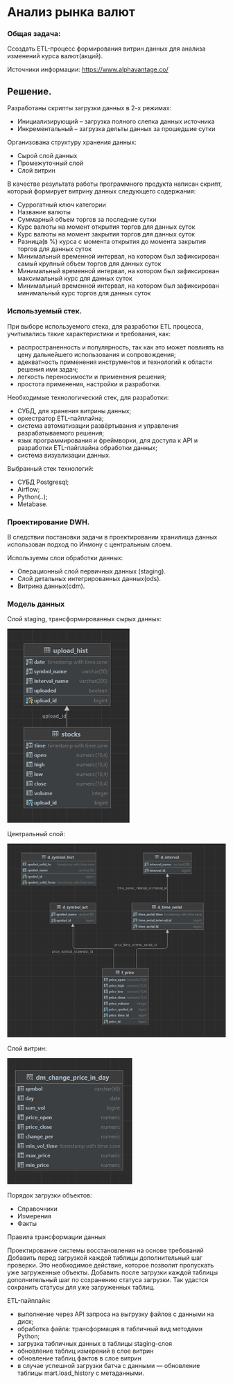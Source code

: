 # Анализ рынка валют

### Общая задача: 
Ссоздать ETL-процесс формирования витрин данных для анализа изменений курса валют(акций).

Источники информации: https://www.alphavantage.co/

## Решение.

Разработаны скрипты загрузки данных в 2-х режимах:
- Инициализирующий – загрузка полного слепка данных источника
- Инкрементальный – загрузка дельты данных за прошедшие сутки

Организована структуру хранения данных:
- Сырой слой данных
- Промежуточный слой
- Слой витрин

В качестве результата работы программного продукта написан скрипт, который формирует витрину данных следующего содержания:
- Суррогатный ключ категории
- Название валюты
- Суммарный объем торгов за последние сутки
- Курс валюты на момент открытия торгов для данных суток
- Курс валюты на момент закрытия торгов для данных суток
- Разница(в %) курса с момента открытия до момента закрытия торгов для данных суток
- Минимальный временной интервал, на котором был зафиксирован самый крупный объем торгов для данных суток
- Минимальный временной интервал, на котором был зафиксирован максимальный курс для данных суток
- Минимальный временной интервал, на котором был зафиксирован минимальный курс торгов для данных суток

### Используемый стек.
При выборе используемого стека, для разработки ETL процесса, учитывались такие характеристики и требования, как:
- распространенность и популярность, так как это может повлиять на цену дальнейшего использования и сопровождения;
- адекватность применения инструментов и технологий к области решения ими задач;
- легкость переносимости и применения решения;
- простота применения, настройки и разработки.

Необходимые технологический стек, для разработки:
- СУБД, для хранения витрины данных;
- оркестратор ETL-пайплайна;
- система автоматизации развёртывания и управления разрабатываемого решения;
- язык программирования и фреймворки, для доступа к API и разработки ETL-пайплайна обработки данных;
- система визуализации данных.

Выбранный стек технологий:
- СУБД Postgresql;
- Airflow;
- Python(..);
- Metabase.

### Проектирование DWH.
В следствии постановки задачи в проектировании хранилища данных использован подход по Инмону с центральным слоем.

Используемы слои обработки данных:
- Операционный слой первичных данных (staging).
- Слой детальных интегрированных данных(ods).
- Витрина данных(cdm).

### Модель данных
Слой staging, трансформированных сырых данных:

![ERD Staging layer](images/DWH_STAGING.PNG)


Центральный слой:

![ERD Core layer](images/DWH_CORE.PNG)


Слой витрин:

![ERD MD layer](images/DWH_DATAMART.PNG)


Порядок загрузки объектов:
- Справочники
- Измерения
- Факты

Правила трансформации данных

Проектирование системы восстановления на основе требований
Добавить перед загрузкой каждой таблицы дополнительный шаг проверки. Это необходимое действие, которое позволит пропускать уже загруженные объекты.
Добавить после загрузки каждой таблицы дополнительный шаг по сохранению статуса загрузки. Так удастся сохранить статусы для уже загруженных таблиц.


ETL-пайплайн:
- выполнение через API запроса на выгрузку файлов с данными на диск;
- обработка файла: трансформация в табличный вид методами Python;
- загрузка табличных данных в таблицы staging-слоя
- обновление таблиц измерений в слое витрин
- обновление таблиц фактов в слое витрин
- в случае успешной загрузки батча с данными — обновление таблицы mart.load_history с метаданными.

